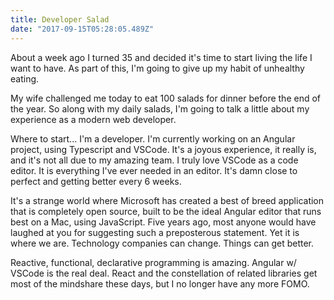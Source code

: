 ```yaml
---
title: Developer Salad
date: "2017-09-15T05:28:05.489Z"
---
```

About a week ago I turned 35 and decided it's time to start living the life I want to have. As part of this, I'm going to give up my habit of unhealthy eating. 

My wife challenged me today to eat 100 salads for dinner before the end of the year. So along with my daily salads, I'm going to talk a little about my experience as a modern web developer. 

Where to start... I'm a developer. I'm currently working on an Angular project, using Typescript and VSCode. It's a joyous experience, it really is, and it's not all due to my amazing team. I truly love VSCode as a code editor. It is everything I've ever needed in an editor. It's damn close to perfect and getting better every 6 weeks. 

It's a strange world where Microsoft has created a best of breed application that is completely open source, built to be the ideal Angular editor that runs best on a Mac, using JavaScript. Five years ago, most anyone would have laughed at you for suggesting such a preposterous statement. Yet it is where we are. Technology companies can change. Things can get better. 

Reactive, functional, declarative programming is amazing. Angular w/ VSCode is the real deal. React and the constellation of related libraries get most of the mindshare these days, but I no longer have any more FOMO.